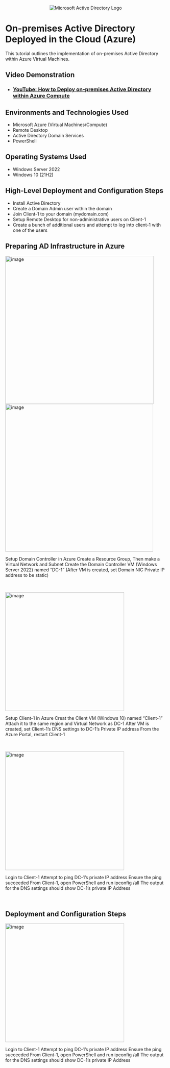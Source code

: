 <p align="center">
<img src="https://i.imgur.com/pU5A58S.png" alt="Microsoft Active Directory Logo"/>
</p>

<h1>On-premises Active Directory Deployed in the Cloud (Azure)</h1>
This tutorial outlines the implementation of on-premises Active Directory within Azure Virtual Machines.<br />


<h2>Video Demonstration</h2>

- ### [YouTube: How to Deploy on-premises Active Directory within Azure Compute](https://www.youtube.com)

<h2>Environments and Technologies Used</h2>

- Microsoft Azure (Virtual Machines/Compute)
- Remote Desktop
- Active Directory Domain Services
- PowerShell

<h2>Operating Systems Used </h2>

- Windows Server 2022
- Windows 10 (21H2)

<h2>High-Level Deployment and Configuration Steps</h2>

- Install Active Directory
- Create a Domain Admin user within the domain
- Join Client-1 to your domain (mydomain.com)
- Setup Remote Desktop for non-administrative users on Client-1
- Create a bunch of additional users and attempt to log into client-1 with one of the users

  

<h2>Preparing AD Infrastructure in Azure</h2>

<p>
<img width="464" alt="image" src="https://github.com/user-attachments/assets/33bb637f-2515-4c04-a168-b8a89ea3a6cc" />
<img width="463" alt="image" src="https://github.com/user-attachments/assets/af95891c-4db1-486f-a957-23f6924c65f3" />
</p>
<p>
  Setup Domain Controller in Azure
Create a Resource Group, Then make a Virtual Network and Subnet 
  Create the Domain Controller VM (Windows Server 2022) named “DC-1”
  (After VM is created, set Domain NIC Private IP address to be static)
</p>
<br />

<p>
<img width="372" alt="image" src="https://github.com/user-attachments/assets/bdd89c8f-9b39-46cf-82d5-1f9bae1b4fd9" />
</p>

<p>
Setup Client-1 in Azure
Creat the Client VM  (Windows 10) named “Client-1”
Attach it to the same region and Virtual Network as DC-1 
  After VM is created, set Client-1’s DNS settings to DC-1’s Private IP address
  From the Azure Portal, restart Client-1

</p>
<br />

<p>
<img width="372" alt="image" src="https://github.com/user-attachments/assets/bdd89c8f-9b39-46cf-82d5-1f9bae1b4fd9" />
</p>

<p>
Login to Client-1
Attempt to ping DC-1’s private IP address
Ensure the ping succeeded
From Client-1, open PowerShell and run ipconfig /all
The output for the DNS settings should show DC-1’s private IP Address

</p>
<br />

<h2>Deployment and Configuration Steps</h2>

<p>
<img width="372" alt="image" src="https://github.com/user-attachments/assets/bdd89c8f-9b39-46cf-82d5-1f9bae1b4fd9" />
</p>

<p>
Login to Client-1
Attempt to ping DC-1’s private IP address
Ensure the ping succeeded
From Client-1, open PowerShell and run ipconfig /all
The output for the DNS settings should show DC-1’s private IP Address

</p>
<br />
